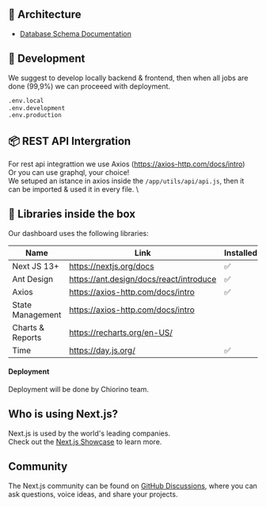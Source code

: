 ## 🤖 Architecture

- [Database Schema Documentation](docs/db.md)

## 🤖 Development

We suggest to develop locally backend & frontend, then when all jobs are done (99,9%) we can proceeed with deployment.

```sh
.env.local
.env.development
.env.production
```

## 📦 REST API Intergration

For rest api integrattion we use Axios (https://axios-http.com/docs/intro) \
Or you can use graphql, your choice! \
We setuped an istance in axios inside the `/app/utils/api/api.js`, then it can be imported & used it in every file. \

## 💊 Libraries inside the box

Our dashboard uses the following libraries:

| Name             | Link                                    | Installed |
| ---------------- | --------------------------------------- | --------- |
| Next JS 13+      | https://nextjs.org/docs                 | ✅        |
| Ant Design       | https://ant.design/docs/react/introduce | ✅        |
| Axios            | https://axios-http.com/docs/intro       | ✅        |
| State Management | https://axios-http.com/docs/intro       |
| Charts & Reports | https://recharts.org/en-US/             |
| Time             | https://day.js.org/                     | ✅        |

#### Deployment

Deployment will be done by Chiorino team.

## Who is using Next.js?

Next.js is used by the world's leading companies. \
Check out the [Next.js Showcase](https://nextjs.org/showcase) to learn more.

## Community

The Next.js community can be found on [GitHub Discussions](https://github.com/vercel/next.js/discussions), where you can ask questions, voice ideas, and share your projects.
